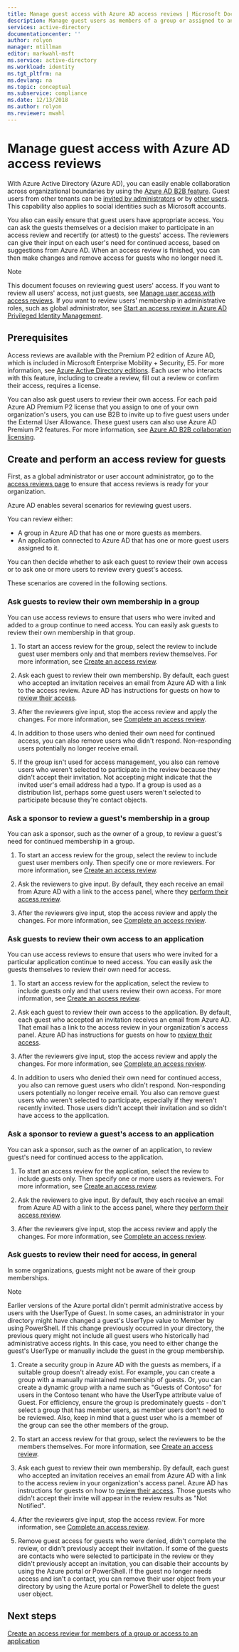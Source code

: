 ```yaml
---
title: Manage guest access with Azure AD access reviews | Microsoft Docs
description: Manage guest users as members of a group or assigned to an application with Azure Active Directory access reviews
services: active-directory
documentationcenter: ''
author: rolyon
manager: mtillman
editor: markwahl-msft
ms.service: active-directory
ms.workload: identity
ms.tgt_pltfrm: na
ms.devlang: na
ms.topic: conceptual
ms.subservice: compliance
ms.date: 12/13/2018
ms.author: rolyon
ms.reviewer: mwahl
---
```


# Manage guest access with Azure AD access reviews


With Azure Active Directory (Azure AD), you can easily enable collaboration across organizational boundaries by using the [Azure AD B2B feature](../b2b/what-is-b2b.md). Guest users from other tenants can be [invited by administrators](../b2b/add-users-administrator.md) or by [other users](../b2b/what-is-b2b.md). This capability also applies to social identities such as Microsoft accounts.

You also can easily ensure that guest users have appropriate access. You can ask the guests themselves or a decision maker to participate in an access review and recertify (or attest) to the guests' access. The reviewers can give their input on each user's need for continued access, based on suggestions from Azure AD. When an access review is finished, you can then make changes and remove access for guests who no longer need it.

> [!NOTE]
> This document focuses on reviewing guest users' access. If you want to review all users' access, not just guests, see [Manage user access with access reviews](manage-user-access-with-access-reviews.md). If you want to review users' membership in administrative roles, such as global administrator, see [Start an access review in Azure AD Privileged Identity Management](../privileged-identity-management/pim-how-to-start-security-review.md). 
>
>

## Prerequisites 


Access reviews are available with the Premium P2 edition of Azure AD, which is included in Microsoft Enterprise Mobility + Security, E5. For more information, see [Azure Active Directory editions](../fundamentals/active-directory-whatis.md). Each user who interacts with this feature, including to create a review, fill out a review or confirm their access, requires a license. 

You can also ask guest users to review their own access. For each paid Azure AD Premium P2 license that you assign to one of your own organization's users, you can use B2B to invite up to five guest users under the External User Allowance. These guest users can also use Azure AD Premium P2 features. For more information, see [Azure AD B2B collaboration licensing](../b2b/licensing-guidance.md).

## Create and perform an access review for guests

First, as a global administrator or user account administrator, go to the [access reviews page](https://portal.azure.com/#blade/Microsoft_AAD_ERM/DashboardBlade/) to ensure that access reviews is ready for your organization. 

Azure AD enables several scenarios for reviewing guest users.

You can review either:

 - A group in Azure AD that has one or more guests as members.
 - An application connected to Azure AD that has one or more guest users assigned to it. 

You can then decide whether to ask each guest to review their own access or to ask one or more users to review every guest's access.

 These scenarios are covered in the following sections.

### Ask guests to review their own membership in a group

You can use access reviews to ensure that users who were invited and added to a group continue to need access. You can easily ask guests to review their own membership in that group.

1. To start an access review for the group, select the review to include guest user members only and that members review themselves. For more information, see [Create an access review](create-access-review.md).

2. Ask each guest to review their own membership. By default, each guest who accepted an invitation receives an email from Azure AD with a link to the access review. Azure AD has instructions for guests on how to [review their access](perform-access-review.md).

3. After the reviewers give input, stop the access review and apply the changes. For more information, see [Complete an access review](complete-access-review.md).

4. In addition to those users who denied their own need for continued access, you can also remove users who didn't respond. Non-responding users potentially no longer receive email.

5. If the group isn't used for access management, you also can remove users who weren't selected to participate in the review because they didn't accept their invitation. Not accepting might indicate that the invited user's email address had a typo. If a group is used as a distribution list, perhaps some guest users weren't selected to participate because they're contact objects.

### Ask a sponsor to review a guest's membership in a group

You can ask a sponsor, such as the owner of a group, to review a guest's need for continued membership in a group.

1. To start an access review for the group, select the review to include guest user members only. Then specify one or more reviewers. For more information, see [Create an access review](create-access-review.md).

2. Ask the reviewers to give input. By default, they each receive an email from Azure AD with a link to the access panel, where they [perform their access review](perform-access-review.md).

3. After the reviewers give input, stop the access review and apply the changes. For more information, see [Complete an access review](complete-access-review.md).

### Ask guests to review their own access to an application

You can use access reviews to ensure that users who were invited for a particular application continue to need access. You can easily ask the guests themselves to review their own need for access.

1. To start an access review for the application, select the review to include guests only and that users review their own access. For more information, see
 [Create an access review](create-access-review.md).

2. Ask each guest to review their own access to the application. By default, each guest who accepted an invitation receives an email from Azure AD. That email has a link to the access review in your organization's access panel. Azure AD has instructions for guests on how to [review their access](perform-access-review.md).

3. After the reviewers give input, stop the access review and apply the changes. For more information, see [Complete an access review](complete-access-review.md).

4. In addition to users who denied their own need for continued access, you also can remove guest users who didn't respond. Non-responding users potentially no longer receive email. You also can remove guest users who weren't selected to participate, especially if they weren't recently invited. Those users didn't accept their invitation and so didn't have access to the application. 

### Ask a sponsor to review a guest's access to an application

You can ask a sponsor, such as the owner of an application, to review guest's need for continued access to the application.

1. To start an access review for the application, select the review to include guests only. Then specify one or more users as reviewers. For more information, see [Create an access review](create-access-review.md).

2. Ask the reviewers to give input. By default, they each receive an email from Azure AD with a link to the access panel, where they [perform their access review](perform-access-review.md).

3. After the reviewers give input, stop the access review and apply the changes. For more information, see [Complete an access review](complete-access-review.md).

### Ask guests to review their need for access, in general

In some organizations, guests might not be aware of their group memberships.

> [!NOTE]
> Earlier versions of the Azure portal didn't permit administrative access by users with the UserType of Guest. In some cases, an administrator in your directory might have changed a guest's UserType value to Member by using PowerShell. If this change previously occurred in your directory, the previous query might not include all guest users who historically had administrative access rights. In this case, you need to either change the guest's UserType or manually include the guest in the group membership.

1. Create a security group in Azure AD with the guests as members, if a suitable group doesn't already exist. For example, you can create a group with a manually maintained membership of guests. Or, you can create a dynamic group with a name such as "Guests of Contoso" for users in the Contoso tenant who have the UserType attribute value of Guest.  For efficiency, ensure the group is predominately guests - don't select a group that has member users, as member users don't need to be reviewed.  Also, keep in mind that a guest user who is a member of the group can see the other members of the group.

2. To start an access review for that group, select the reviewers to be the members themselves. For more information, see [Create an access review](create-access-review.md).

3. Ask each guest to review their own membership. By default, each guest who accepted an invitation receives an email from Azure AD with a link to the access review in your organization's access panel. Azure AD has instructions for guests on how to [review their access](perform-access-review.md).  Those guests who didn't accept their invite will appear in the review results as "Not Notified".

4. After the reviewers give input, stop the access review. For more information, see [Complete an access review](complete-access-review.md).

5. Remove guest access for guests who were denied, didn't complete the review, or didn't previously accept their invitation. If some of the guests are contacts who were selected to participate in the review or they didn't previously accept an invitation, you can disable their accounts by using the Azure portal or PowerShell. If the guest no longer needs access and isn't a contact, you can remove their user object from your directory by using the Azure portal or PowerShell to delete the guest user object.

## Next steps

[Create an access review for members of a group or access to an application](create-access-review.md)







